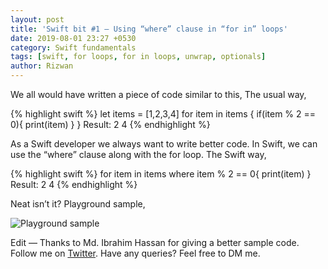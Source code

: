 ```yaml
---
layout: post
title: 'Swift bit #1 — Using “where” clause in “for in” loops'
date: 2019-08-01 23:27 +0530
category: Swift fundamentals
tags: [swift, for loops, for in loops, unwrap, optionals]
author: Rizwan
---
```


We all would have written a piece of code similar to this,
The usual way,


{% highlight swift %}
let items = [1,2,3,4]
for item in items {
    if(item % 2 == 0){
        print(item)
    }
}
Result: 2 4 
{% endhighlight %}


As a Swift developer we always want to write better code. In Swift, we can use the “where” clause along with the for loop.
The Swift way,


{% highlight swift %}
for item in items where item % 2 == 0{
    print(item)
}
Result: 2 4
{% endhighlight %}

Neat isn’t it?
Playground sample,

![Playground sample](/blog/assets/images/swiftbit01.png)


Edit — Thanks to Md. Ibrahim Hassan for giving a better sample code.
Follow me on [Twitter](https://twitter.com/rizwanasifahmed). 
Have any queries? Feel free to DM me.